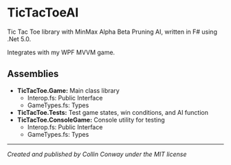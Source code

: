 # TicTacToeAI

Tic Tac Toe library with MinMax Alpha Beta Pruning AI, written in F# using .Net 5.0.

Integrates with my WPF MVVM game.

## Assemblies

- __TicTacToe.Game:__ Main class library
	- Interop.fs: Public Interface
	- GameTypes.fs: Types
- __TicTacToe.Tests:__ Test game states, win conditions, and AI function
- __TicTacToe.ConsoleGame:__ Console utility for testing
	- Interop.fs: Public Interface
	- GameTypes.fs: Types

---
_Created and published by Collin Conway under the MIT license_
